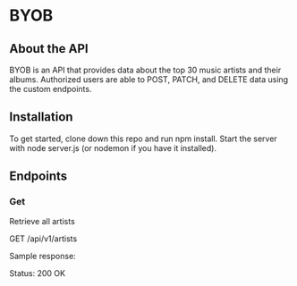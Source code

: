 # BYOB
## About the API
BYOB is an API that provides data about the top 30 music artists and their albums. Authorized users are able to POST, PATCH, and DELETE data using the custom endpoints.

## Installation
To get started, clone down this repo and run npm install. Start the server with node server.js (or nodemon if you have it installed).

## Endpoints
### Get

Retrieve all artists

GET /api/v1/artists

Sample response:

Status: 200 OK
